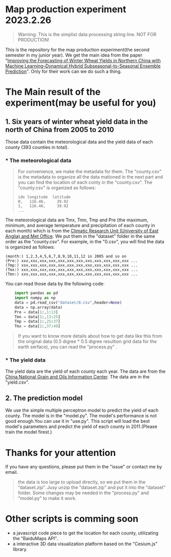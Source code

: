 # Map production experiment 2023.2.26
> Warning: This is the simplist data processing string line. NOT FOR PRODUCTION!

This is the repository for the map production experiment(the second semester in my junior year). We get the main idea from the paper "[Improving the Forecasting of Winter Wheat Yields in Northern China with Machine Learning–Dynamical Hybrid Subseasonal-to-Seasonal Ensemble Prediction](https://doi.org/10.3390/)". Only for their work can we do such a thing.
# The Main result of the experiment(may be useful for you)
## 1. Six years of winter wheat yield data in the north of China from 2005 to 2010
Those data contain the meteorological data and the yield data of each county (393 counties in total). 
### * The meteorological data

> For convenience, we make the metadata for them. The "county.csv" is the metadata to organize all the data mationed in the next part and you can find the location of each conty in the "county.csv". The "county.csv" is organized as follows:
> ```
> idx longitude  latitude
> 0,   116.46,     39.92
> 1,   116.46,     39.92
> ...
> ```
The meteorological data are Tmx, Tmn, Tmp and Pre (the maximum, minimum, and average temperature and precipitation of each county in each month) which is from the [Climatic Research Unit (University of East Anglia) and Met Office](https://crudata.uea.ac.uk/cru/data/hrg/cru_ts_4.06/). We put them in the "dataset" folder in the same order as the "county.csv". For example, in the "0.csv", you will find the data is organized as follows:
```
(month:) 1,2,3,4,5,6,7,8,9,10,11,12 in 2005 and so on
(Pre:) xxx,xxx,xxx,xxx,xxx,xxx,xxx,xxx,xxx,xxx,xxx,xxx ...
(Tmp:) xxx,xxx,xxx,xxx,xxx,xxx,xxx,xxx,xxx,xxx,xxx,xxx ...
(Tmx:) xxx,xxx,xxx,xxx,xxx,xxx,xxx,xxx,xxx,xxx,xxx,xxx ...
(Tmn:) xxx,xxx,xxx,xxx,xxx,xxx,xxx,xxx,xxx,xxx,xxx,xxx ...
```
You can read those data by the following code:
```python
    import pandas as pd
    import numpy as np
    data = pd.read_csv("dataset/0.csv",header=None)
    data = np.array(data)
    Pre = data[1:,1:13]
    Tmn = data[1:,13:25]
    Tmp = data[1:,25:37]
    Tmx = data[1:,37:49]
```
> If you want to know more details about how to get data like this from the original data (0.5 digree * 0.5 digree resultion grid data for the earth serface), you can read the "process.py" .

### * The yield data
The yield data are the yield of each county each year. The data are from the [China National Grain and Oils Information Center](http://www.cngoc.org.cn/). The data are in the "yield.csv".


## 2. The prediction model
We use the simple multiple perceptron model to predict the yield of each county. The model is in the "model.py". The model's performance is not good enough.You can use it in "use.py". This script will load the best model's parameters and predict the yield of each county in 2011.(Please train the model firest.)
# Thanks for your attention
If you have any questions, please put them in the "issue" or contact me by email.
> the data is too large to upload directly, so we put them in the “dataset.zip”. Jusy unzip the "dataset.zip" and put it into the "dataset" folder. Some changes may be needed in the "process.py" and "model.py" to make it work. 

# Other scripts is comming soon
* a javascript code piece to get the location for each county, utilizating the "BaiduMaps API".
* a interactive 3D data visualization platform based on the "Cesium.js" library.
 
